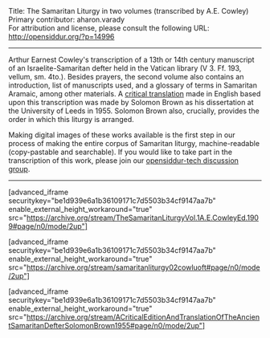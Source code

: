 <html>
<head></head>
<body>
Title: The Samaritan Liturgy in two volumes (transcribed by A.E. Cowley)<br />
Primary contributor: aharon.varady<br />
For attribution and license, please consult the following URL: <a href="http://opensiddur.org/?p=14996">http://opensiddur.org/?p=14996</a>
<p />
<hr />

Arthur Earnest Cowley's transcription of a 13th or 14th century manuscript of an Israelite-Samaritan defter held in the Vatican library (V 3. Ff. 193, vellum, sm. 4to.). Besides prayers, the second volume also contains an introduction, list of manuscripts used, and a glossary of terms in Samaritan Aramaic, among other materials. A <a href="http://etheses.whiterose.ac.uk/2196/">critical translation</a> made in English based upon this transcription was made by Solomon Brown as his dissertation at the University of Leeds in 1955. Solomon Brown also, crucially, provides the order in which this liturgy is arranged.

Making digital images of these works available is the first step in our process of making the entire corpus of Samaritan liturgy, machine-readable (copy-pastable and searchable). If you would like to take part in the transcription of this work, please join our <a href="https://groups.google.com/forum/#!forum/opensiddur-tech">opensiddur-tech discussion group</a>.

<hr />

[advanced_iframe securitykey="be1d939e6a1b36109171c7d5503b34cf9147aa7b" enable_external_height_workaround="true" src="https://archive.org/stream/TheSamaritanLiturgyVol.1A.E.CowleyEd.1909#page/n0/mode/2up"]

[advanced_iframe securitykey="be1d939e6a1b36109171c7d5503b34cf9147aa7b" enable_external_height_workaround="true" src="https://archive.org/stream/samaritanliturgy02cowluoft#page/n0/mode/2up"]

[advanced_iframe securitykey="be1d939e6a1b36109171c7d5503b34cf9147aa7b" enable_external_height_workaround="true" src="https://archive.org/stream/ACriticalEditionAndTranslationOfTheAncientSamaritanDefterSolomonBrown1955#page/n0/mode/2up"]


</body>
</html>